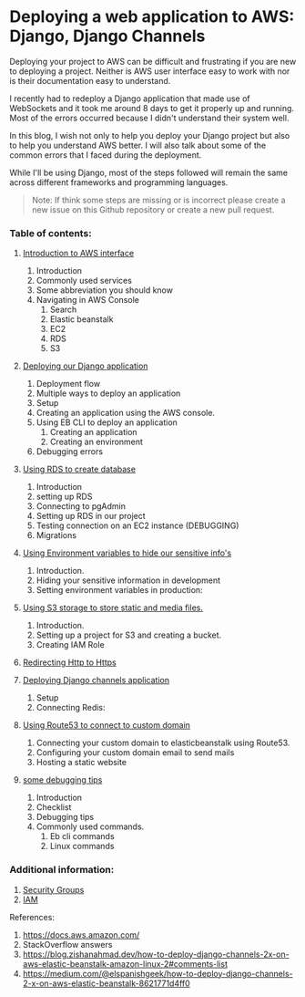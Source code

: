 # Deploying a web application to AWS: Django, Django Channels

Deploying your project to AWS can be difficult and frustrating if you are new to deploying a project. Neither is AWS user interface easy to work with nor is their documentation easy to understand.

I recently had to redeploy a Django application that made use of WebSockets and it took me around 8 days to get it properly up and running. Most of the errors occurred because I didn't understand their system well.

In this blog, I wish not only to help you deploy your Django project but also to help you understand AWS better. I will also talk about some of the common errors that I faced during the deployment.

While I'll be using Django, most of the steps followed will remain the same across different frameworks and programming languages.

>Note: If think some steps are missing or is incorrect please create a new issue on this Github repository or create a new pull request.

### Table of contents:

1. [Introduction to AWS interface](https://github.com/PaulleDemon/AWS-deployment/blob/master/AWS_Interface.md)

    1. Introduction
    2. Commonly used services
    3. Some abbreviation you should know
    4. Navigating in AWS Console
        <br>
        1. Search
        2. Elastic beanstalk
        3. EC2
        4. RDS 
        5. S3

2. [Deploying our Django application](https://github.com/PaulleDemon/AWS-deployment/blob/master/deploying_django.md)
    
    1. Deployment flow
    2. Multiple ways to deploy an application
    3. Setup
    4. Creating an application using the AWS console.
    5. Using EB CLI to deploy an application
        <br>
        1. Creating an application
        2. Creating an environment
    6. Debugging errors


3. [Using RDS to create database](https://github.com/PaulleDemon/AWS-deployment/blob/master/connecting_RDS.md)

    1. Introduction
    2. setting up RDS
    3. Connecting to pgAdmin
    4. Setting up RDS in our project
    5. Testing connection on an EC2 instance (DEBUGGING)
    6. Migrations


4. [Using Environment variables to hide our sensitive info's](https://github.com/PaulleDemon/AWS-deployment/blob/master/UsingEnvironment.md)

    1. Introduction.
    2. Hiding your sensitive information in development
    3. Setting environment variables in production:


5. [Using S3 storage to store static and media files.](https://github.com/PaulleDemon/AWS-deployment/blob/master/s3buckets.md)
    1. Introduction.
    2. Setting up a project for S3 and creating a bucket.
    3. Creating IAM Role


6. [Redirecting Http to Https](https://github.com/PaulleDemon/AWS-deployment/blob/master/redirectHttps.md)

7. [Deploying Django channels application](https://github.com/PaulleDemon/AWS-deployment/blob/master/django-channels.md)

    1. Setup
    2. Connecting Redis:


8. [Using Route53 to connect to custom domain](https://github.com/PaulleDemon/AWS-deployment/blob/master/Route53.md)

    1. Connecting your custom domain to elasticbeanstalk using Route53.
    2. Configuring your custom domain email to send mails 
    3. Hosting a static website


9. [some debugging tips](https://github.com/PaulleDemon/AWS-deployment/blob/master/debugging-tips.md)
    1. Introduction
    2. Checklist
    3. Debugging tips
    4. Commonly used commands.
        1. Eb cli commands
        2. Linux commands

### Additional information:

1. [Security Groups](https://github.com/PaulleDemon/AWS-deployment/blob/master/SecurityGroups.md)
2. [IAM](https://github.com/PaulleDemon/AWS-deployment/blob/master/IAM.md) 

References:
1. https://docs.aws.amazon.com/
2. StackOverflow answers
3. https://blog.zishanahmad.dev/how-to-deploy-django-channels-2x-on-aws-elastic-beanstalk-amazon-linux-2#comments-list
4. https://medium.com/@elspanishgeek/how-to-deploy-django-channels-2-x-on-aws-elastic-beanstalk-8621771d4ff0
